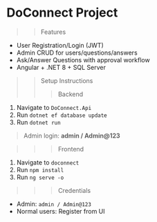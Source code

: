 # DoConnect Project

>>Features
- User Registration/Login (JWT)
- Admin CRUD for users/questions/answers
- Ask/Answer Questions with approval workflow
- Angular + .NET 8 + SQL Server

>>Setup Instructions
  >>>Backend
  1. Navigate to `DoConnect.Api`
  2. Run `dotnet ef database update`
  3. Run `dotnet run`
  > Admin login: **admin / Admin@123**
  
  >>>Frontend
  1. Navigate to `doconnect`
  2. Run `npm install`
  3. Run `ng serve -o`
  
  >>>Credentials
  - Admin: `admin / Admin@123`
  - Normal users: Register from UI
